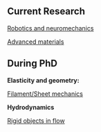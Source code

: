 ## Current Research

[Robotics and neuromechanics](./robotics)

[Advanced materials](./material)

<!-- [Decision making](./psychophysics)-->

## During PhD

**Elasticity and geometry:**

<!-- [Instabilities driven by geometry](./coiling) -->
<!-- [Geometry driven instability](./coiling) -->

[Filament/Sheet mechanics](./sheet_morph)

<!-- [Elasto-dynamics](./large_deformation) -->

**Hydrodynamics**

[Rigid objects in flow](./mr_eqn)
